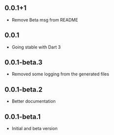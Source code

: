 ## 0.0.1+1
- Remove Beta msg from README

## 0.0.1
- Going stable with Dart 3

## 0.0.1-beta.3
- Removed some logging from the generated files

## 0.0.1-beta.2
- Better documentation

## 0.0.1-beta.1

- Initial and beta version

